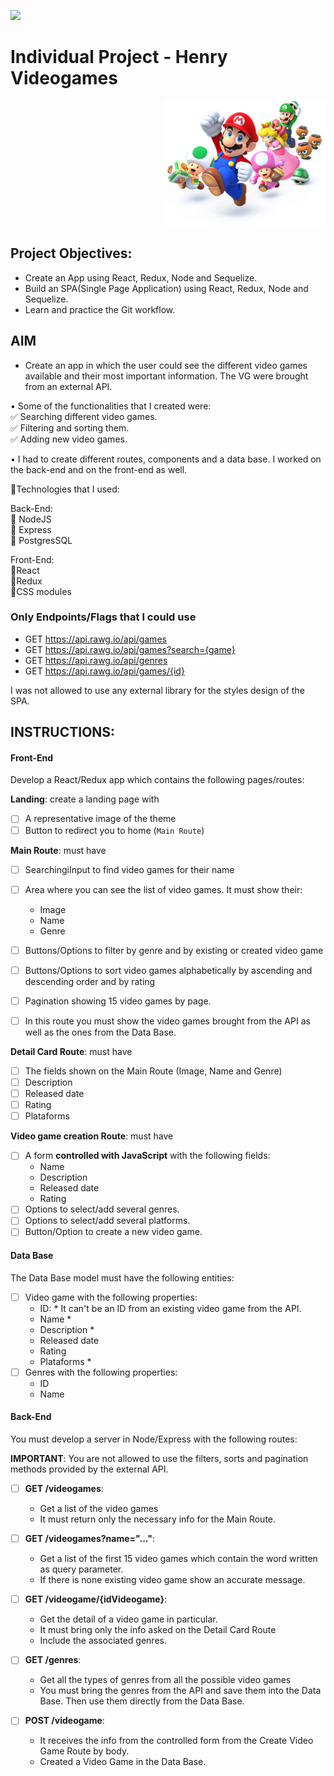 <p align='left'>
    <img src='https://static.wixstatic.com/media/85087f_0d84cbeaeb824fca8f7ff18d7c9eaafd~mv2.png/v1/fill/w_160,h_30,al_c,q_85,usm_0.66_1.00_0.01/Logo_completo_Color_1PNG.webp' </img>
</p>

# Individual Project - Henry Videogames

<p align="right">
  <img height="200" src="./videogame.png" />
</p>

## Project Objectives:

- Create an App using React, Redux, Node and Sequelize.
- Build an SPA(Single Page Application) using React, Redux, Node and Sequelize.
- Learn and practice the Git workflow.

## AIM
- Create an app in which the user could see the different video games available and their most important information. The VG were brought from an external API. 

• Some of the functionalities that I created were: 
<br/>
 ✅ Searching different video games. 
<br/>
 ✅ Filtering and sorting them.
 <br/>
 ✅ Adding new video games.

• I had to create different routes, components and a data base. I worked on the back-end and on the front-end as well.

📍Technologies that I used:

Back-End:
 <br/>
🔸 NodeJS
 <br/>
🔸 Express
 <br/>
🔸 PostgresSQL

Front-End:
 <br/>
 🔹React
  <br/>
 🔹Redux
  <br/>
 🔹CSS modules



### Only Endpoints/Flags that I could use

  - GET https://api.rawg.io/api/games
  - GET https://api.rawg.io/api/games?search={game}
  - GET https://api.rawg.io/api/genres
  - GET https://api.rawg.io/api/games/{id}

I was not allowed to use any external library for the styles design of the SPA. 

## INSTRUCTIONS:

#### Front-End
Develop a React/Redux app which contains the following pages/routes:

__Landing__: create a landing page with
- [ ] A representative image of the theme
- [ ] Button to redirect you to home (`Main Route`)

__Main Route__: must have
- [ ] SearchingiInput to find video games for their name
- [ ] Area where you can see the list of video games. It must show their:
  - Image
  - Name
  - Genre
- [ ] Buttons/Options to filter by genre and by existing or created video game
- [ ] Buttons/Options to sort video games alphabetically by ascending and descending order and by rating
- [ ] Pagination showing 15 video games by page.
- [ ] In this route you must show the video games brought from the API as well as the ones from the Data Base.


__Detail Card Route__: must have
- [ ] The fields shown on the Main Route (Image, Name and Genre)
- [ ] Description
- [ ] Released date
- [ ] Rating
- [ ] Plataforms

__Video game creation Route__: must have
- [ ] A form __controlled with JavaScript__ with the following fields:
  - Name
  - Description
  - Released date
  - Rating
- [ ] Options to select/add several genres.
- [ ] Options to select/add several platforms.
- [ ] Button/Option to create a new video game.

#### Data Base

The Data Base model must have the following entities:

- [ ] Video game with the following properties:
  - ID: * It can't be an ID from an existing video game from the API.
  - Name *
  - Description *
  - Released date
  - Rating
  - Plataforms *
- [ ] Genres with the following properties:
  - ID
  - Name
  
#### Back-End

You must develop a server in Node/Express with the following routes:


__IMPORTANT__: You are not allowed to use the filters, sorts and pagination methods provided by the external API.  


- [ ] __GET /videogames__:
  - Get a list of the video games
  - It must return only the necessary info for the Main Route.
  
- [ ] __GET /videogames?name="..."__:
  - Get a list of the first 15 video games which contain the word written as query parameter.
  - If there is none existing video game show an accurate message.
- [ ] __GET /videogame/{idVideogame}__:
  - Get the detail of a video game in particular.
  - It must bring only the info asked on the Detail Card Route
  - Include the associated genres.
- [ ] __GET /genres__:
  - Get all the types of genres from all the possible video games
  - You must bring the genres from the API and save them into the Data Base. Then use them directly from the Data Base.
- [ ] __POST /videogame__:
  - It receives the info from the controlled form from the Create Video Game Route by body.
  - Created a Video Game in the Data Base.
